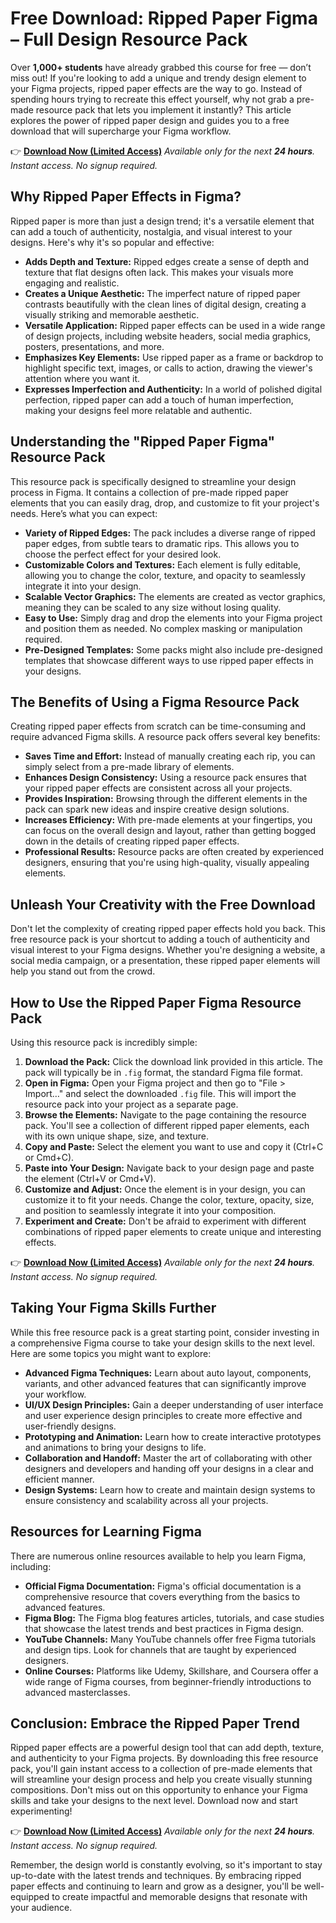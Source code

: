 # Free Download: Ripped Paper Figma – Full Design Resource Pack

Over **1,000+ students** have already grabbed this course for free — don’t miss out! If you're looking to add a unique and trendy design element to your Figma projects, ripped paper effects are the way to go. Instead of spending hours trying to recreate this effect yourself, why not grab a pre-made resource pack that lets you implement it instantly? This article explores the power of ripped paper design and guides you to a free download that will supercharge your Figma workflow.

👉 **[Download Now (Limited Access)](https://udemywork.com/ripped-paper-figma)**
_Available only for the next **24 hours**. Instant access. No signup required._

## Why Ripped Paper Effects in Figma?

Ripped paper is more than just a design trend; it's a versatile element that can add a touch of authenticity, nostalgia, and visual interest to your designs. Here's why it's so popular and effective:

*   **Adds Depth and Texture:** Ripped edges create a sense of depth and texture that flat designs often lack. This makes your visuals more engaging and realistic.
*   **Creates a Unique Aesthetic:** The imperfect nature of ripped paper contrasts beautifully with the clean lines of digital design, creating a visually striking and memorable aesthetic.
*   **Versatile Application:** Ripped paper effects can be used in a wide range of design projects, including website headers, social media graphics, posters, presentations, and more.
*   **Emphasizes Key Elements:** Use ripped paper as a frame or backdrop to highlight specific text, images, or calls to action, drawing the viewer's attention where you want it.
*   **Expresses Imperfection and Authenticity:** In a world of polished digital perfection, ripped paper can add a touch of human imperfection, making your designs feel more relatable and authentic.

## Understanding the "Ripped Paper Figma" Resource Pack

This resource pack is specifically designed to streamline your design process in Figma. It contains a collection of pre-made ripped paper elements that you can easily drag, drop, and customize to fit your project's needs. Here’s what you can expect:

*   **Variety of Ripped Edges:** The pack includes a diverse range of ripped paper edges, from subtle tears to dramatic rips. This allows you to choose the perfect effect for your desired look.
*   **Customizable Colors and Textures:** Each element is fully editable, allowing you to change the color, texture, and opacity to seamlessly integrate it into your design.
*   **Scalable Vector Graphics:** The elements are created as vector graphics, meaning they can be scaled to any size without losing quality.
*   **Easy to Use:** Simply drag and drop the elements into your Figma project and position them as needed. No complex masking or manipulation required.
*   **Pre-Designed Templates:** Some packs might also include pre-designed templates that showcase different ways to use ripped paper effects in your designs.

## The Benefits of Using a Figma Resource Pack

Creating ripped paper effects from scratch can be time-consuming and require advanced Figma skills. A resource pack offers several key benefits:

*   **Saves Time and Effort:** Instead of manually creating each rip, you can simply select from a pre-made library of elements.
*   **Enhances Design Consistency:** Using a resource pack ensures that your ripped paper effects are consistent across all your projects.
*   **Provides Inspiration:** Browsing through the different elements in the pack can spark new ideas and inspire creative design solutions.
*   **Increases Efficiency:** With pre-made elements at your fingertips, you can focus on the overall design and layout, rather than getting bogged down in the details of creating ripped paper effects.
*   **Professional Results:** Resource packs are often created by experienced designers, ensuring that you're using high-quality, visually appealing elements.

## Unleash Your Creativity with the Free Download

Don't let the complexity of creating ripped paper effects hold you back. This free resource pack is your shortcut to adding a touch of authenticity and visual interest to your Figma designs. Whether you're designing a website, a social media campaign, or a presentation, these ripped paper elements will help you stand out from the crowd.

## How to Use the Ripped Paper Figma Resource Pack

Using this resource pack is incredibly simple:

1.  **Download the Pack:** Click the download link provided in this article. The pack will typically be in `.fig` format, the standard Figma file format.
2.  **Open in Figma:** Open your Figma project and then go to "File > Import…" and select the downloaded `.fig` file. This will import the resource pack into your project as a separate page.
3.  **Browse the Elements:** Navigate to the page containing the resource pack. You'll see a collection of different ripped paper elements, each with its own unique shape, size, and texture.
4.  **Copy and Paste:** Select the element you want to use and copy it (Ctrl+C or Cmd+C).
5.  **Paste into Your Design:** Navigate back to your design page and paste the element (Ctrl+V or Cmd+V).
6.  **Customize and Adjust:** Once the element is in your design, you can customize it to fit your needs. Change the color, texture, opacity, size, and position to seamlessly integrate it into your composition.
7.  **Experiment and Create:** Don't be afraid to experiment with different combinations of ripped paper elements to create unique and interesting effects.

👉 **[Download Now (Limited Access)](https://udemywork.com/ripped-paper-figma)**
_Available only for the next **24 hours**. Instant access. No signup required._

## Taking Your Figma Skills Further

While this free resource pack is a great starting point, consider investing in a comprehensive Figma course to take your design skills to the next level. Here are some topics you might want to explore:

*   **Advanced Figma Techniques:** Learn about auto layout, components, variants, and other advanced features that can significantly improve your workflow.
*   **UI/UX Design Principles:** Gain a deeper understanding of user interface and user experience design principles to create more effective and user-friendly designs.
*   **Prototyping and Animation:** Learn how to create interactive prototypes and animations to bring your designs to life.
*   **Collaboration and Handoff:** Master the art of collaborating with other designers and developers and handing off your designs in a clear and efficient manner.
*   **Design Systems:** Learn how to create and maintain design systems to ensure consistency and scalability across all your projects.

## Resources for Learning Figma

There are numerous online resources available to help you learn Figma, including:

*   **Official Figma Documentation:** Figma's official documentation is a comprehensive resource that covers everything from the basics to advanced features.
*   **Figma Blog:** The Figma blog features articles, tutorials, and case studies that showcase the latest trends and best practices in Figma design.
*   **YouTube Channels:** Many YouTube channels offer free Figma tutorials and design tips. Look for channels that are taught by experienced designers.
*   **Online Courses:** Platforms like Udemy, Skillshare, and Coursera offer a wide range of Figma courses, from beginner-friendly introductions to advanced masterclasses.

## Conclusion: Embrace the Ripped Paper Trend

Ripped paper effects are a powerful design tool that can add depth, texture, and authenticity to your Figma projects. By downloading this free resource pack, you'll gain instant access to a collection of pre-made elements that will streamline your design process and help you create visually stunning compositions. Don't miss out on this opportunity to enhance your Figma skills and take your designs to the next level. Download now and start experimenting!

👉 **[Download Now (Limited Access)](https://udemywork.com/ripped-paper-figma)**
_Available only for the next **24 hours**. Instant access. No signup required._

Remember, the design world is constantly evolving, so it's important to stay up-to-date with the latest trends and techniques. By embracing ripped paper effects and continuing to learn and grow as a designer, you'll be well-equipped to create impactful and memorable designs that resonate with your audience.
